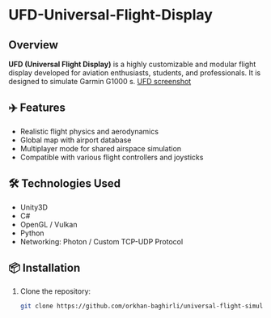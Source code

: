 # UFD-Universal-Flight-Display

##  Overview
**UFD (Universal Flight Display)** is a highly customizable and modular flight display developed for aviation enthusiasts, students, and professionals. It is designed to simulate Garmin G1000 s.
<a href="https://github.com/orkhan-baghirli/UFD-Universal-Flight-Display/blob/48fdca5a918dd8e0254fd5dffda244035f98ad31/1.png">UFD screenshot</a>

## ✈️ Features

- Realistic flight physics and aerodynamics
- Global map with airport database
- Multiplayer mode for shared airspace simulation
- Compatible with various flight controllers and joysticks

## 🛠️ Technologies Used

- Unity3D 
- C# 
- OpenGL / Vulkan
- Python 
- Networking: Photon / Custom TCP-UDP Protocol


## 📦 Installation

1. Clone the repository:

   ```bash
   git clone https://github.com/orkhan-baghirli/universal-flight-simulator.git
